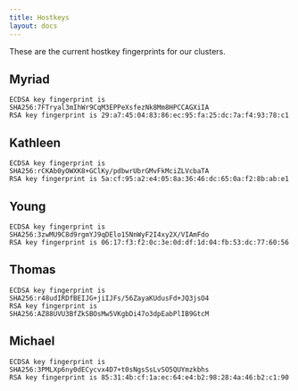 ```yaml
---
title: Hostkeys
layout: docs
---
```


These are the current hostkey fingerprints for our clusters.

## Myriad
```
ECDSA key fingerprint is SHA256:7FTryal3mIhWr9CqM3EPPeXsfezNk8Mm8HPCCAGXiIA
RSA key fingerprint is 29:a7:45:04:83:86:ec:95:fa:25:dc:7a:f4:93:78:c1
```

## Kathleen
```
ECDSA key fingerprint is SHA256:rCKAb0yOWXK8+GClKy/pdbwrUbrGMvFkMciZLVcbaTA
RSA key fingerprint is 5a:cf:95:a2:e4:05:8a:36:46:dc:65:0a:f2:8b:ab:e1
```

## Young
```
ECDSA key fingerprint is SHA256:3zwMU9C8d9rgmYJ9qDElo15NnWyF2I4xy2X/VIAmFdo
RSA key fingerprint is 06:17:f3:f2:0c:3e:0d:df:1d:04:fb:53:dc:77:60:56
```

## Thomas
```
ECDSA key fingerprint is SHA256:r48udIRDfBEIJG+jiIJFs/56ZayaKUdusFd+JQ3jsO4
RSA key fingerprint is SHA256:AZ88UVU3BfZkSBOsMw5VKgbDi47o3dpEabPlIB9GtcM
```

## Michael
```
ECDSA key fingerprint is SHA256:3PMLXp6ny0dECycvx4D7+t0sNgsSsLvSO5QUYmzkbhs
RSA key fingerprint is 85:31:4b:cf:1a:ec:64:e4:b2:98:28:4a:46:b2:c1:90
```

